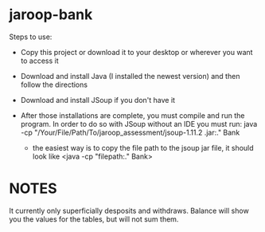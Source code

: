 # jaroop-bank

Steps to use:
- Copy this project or download it to your desktop or wherever you want to access it
- Download and install Java (I installed the newest version) and then follow the directions
- Download and install JSoup if you don't have it

- After those installations are complete, you must compile and run the program. In order to do so with JSoup without an IDE
you must run:
java -cp "/Your/File/Path/To/jaroop_assessment/jsoup-1.11.2 .jar:." Bank

  - the easiest way is to copy the file path to the jsoup jar file, it should look like
         <java -cp "filepath:." Bank>

# NOTES
It currently only superficially desposits and withdraws.
Balance will show you the values for the tables, but will not sum them.

